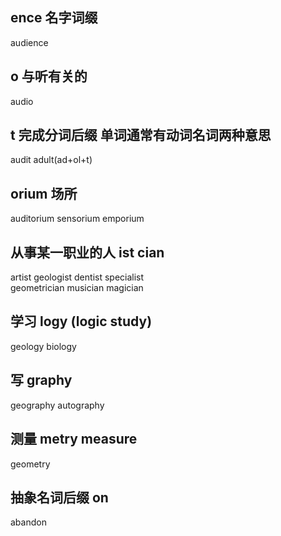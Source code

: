 ## ence 名字词缀
audience
## o 与听有关的
audio 
## t 完成分词后缀 单词通常有动词名词两种意思
audit  adult(ad+ol+t)
## orium 场所
auditorium sensorium emporium
## 从事某一职业的人 ist  cian
artist geologist dentist specialist   
geometrician musician magician
## 学习 logy (logic study)
geology biology
## 写 graphy
geography autography
## 测量 metry measure
geometry

## 抽象名词后缀 on
abandon